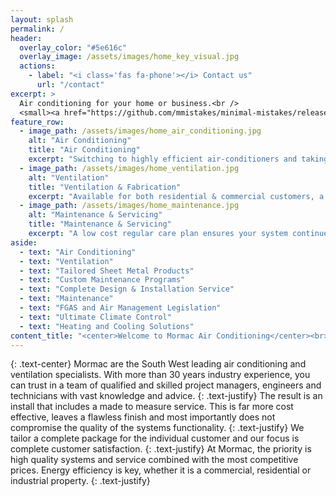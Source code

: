 ```yaml
---
layout: splash
permalink: /
header:
  overlay_color: "#5e616c"
  overlay_image: /assets/images/home_key_visual.jpg
  actions:
    - label: "<i class='fas fa-phone'></i> Contact us"
      url: "/contact"
excerpt: >
  Air conditioning for your home or business.<br />
  <small><a href="https://github.com/mmistakes/minimal-mistakes/releases/tag/4.24.0">Contact us for a quote!</a></small>
feature_row:
  - image_path: /assets/images/home_air_conditioning.jpg
    alt: "Air Conditioning"
    title: "Air Conditioning"
    excerpt: "Switching to highly efficient air-conditioners and taking other actions to keep your home cool/warm can reduce energy costs by 20% to 50%."
  - image_path: /assets/images/home_ventilation.jpg
    alt: "Ventilation"
    title: "Ventilation & Fabrication"
    excerpt: "Available for both residential & commercial customers, a ventilation system can help reduce air conditioning load and reduce energy consumption."
  - image_path: /assets/images/home_maintenance.jpg
    alt: "Maintenance & Servicing"
    title: "Maintenance & Servicing"
    excerpt: "A low cost regular care plan ensures your system continues to function at its best and prolongs the lifespan of the equipment, often by many years."
aside: 
  - text: "Air Conditioning"
  - text: "Ventilation"
  - text: "Tailored Sheet Metal Products"
  - text: "Custom Maintenance Programs"
  - text: "Complete Design & Installation Service"
  - text: "Maintenance"
  - text: "FGAS and Air Management Legislation"
  - text: "Ultimate Climate Control"
  - text: "Heating and Cooling Solutions"
content_title: "<center>Welcome to Mormac Air Conditioning</center><br>"
---
```


{: .text-center}
Mormac are the South West leading air conditioning and ventilation specialists. With more than 30 years industry experience, you can trust in a team of qualified and skilled project managers, engineers and technicians with vast knowledge and advice.
{: .text-justify}
The result is an install that includes a made to measure service. This is far more cost effective, leaves a flawless finish and most importantly does not compromise the quality of the systems functionality.
{: .text-justify}
We tailor a complete package for the individual customer and our focus is complete customer satisfaction.
{: .text-justify}
At Mormac, the priority is high quality systems and service combined with the most competitive prices. Energy efficiency is key, whether it is a commercial, residential or industrial property.
{: .text-justify}